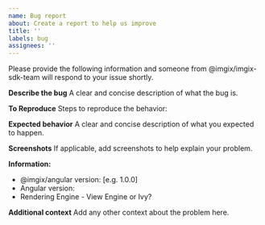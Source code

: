 ```yaml
---
name: Bug report
about: Create a report to help us improve
title: ''
labels: bug
assignees: ''
---
```


Please provide the following information and someone from @imgix/imgix-sdk-team will respond to your issue shortly.

**Describe the bug**
A clear and concise description of what the bug is.

**To Reproduce**
Steps to reproduce the behavior:

**Expected behavior**
A clear and concise description of what you expected to happen.

**Screenshots**
If applicable, add screenshots to help explain your problem.

**Information:**

- @imgix/angular version: [e.g. 1.0.0]
- Angular version: 
- Rendering Engine - View Engine or Ivy?

**Additional context**
Add any other context about the problem here.
